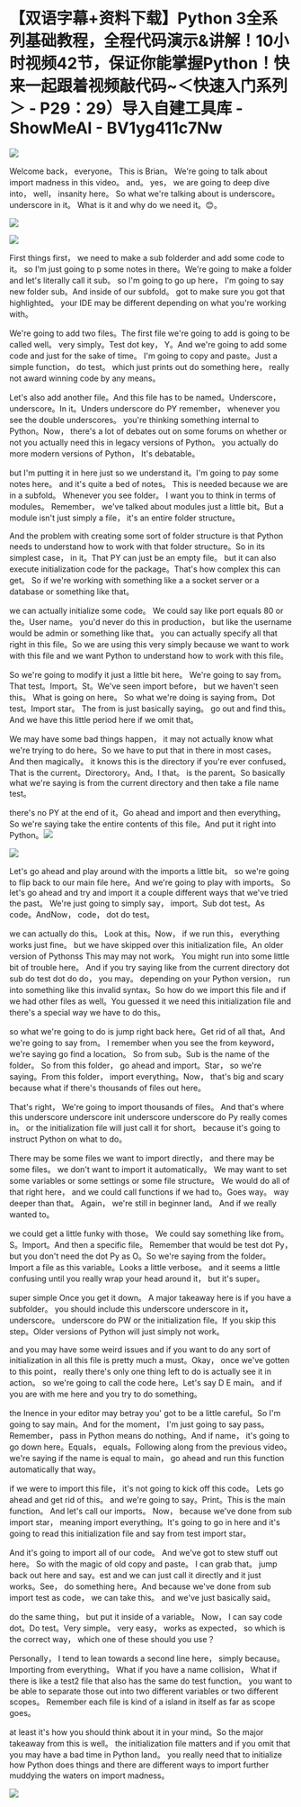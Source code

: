# 【双语字幕+资料下载】Python 3全系列基础教程，全程代码演示&讲解！10小时视频42节，保证你能掌握Python！快来一起跟着视频敲代码~＜快速入门系列＞ - P29：29）导入自建工具库 - ShowMeAI - BV1yg411c7Nw

![](img/f7373098dc4fb9ed5c845771e433d5ec_0.png)

Welcome back， everyone。 This is Brian。 We're going to talk about import madness in this video。 and。 yes， we are going to deep dive into， well， insanity here。 So what we're talking about is underscore。 underscore in it。 What is it and why do we need it。😊。

![](img/f7373098dc4fb9ed5c845771e433d5ec_2.png)

![](img/f7373098dc4fb9ed5c845771e433d5ec_3.png)

First things first， we need to make a sub folderder and add some code to it。 so I'm just going to p some notes in there。We're going to make a folder and let's literally call it sub。 so I'm going to go up here， I'm going to say new folder sub。And inside of our subfold。 got to make sure you got that highlighted。 your IDE may be different depending on what you're working with。

 We're going to add two files。The first file we're going to add is going to be called well。 very simply。Test dot key， Y。And we're going to add some code and just for the sake of time。 I'm going to copy and paste。Just a simple function， do test。 which just prints out do something here， really not award winning code by any means。

Let's also add another file。And this file has to be named。Underscore， underscore。In it。Unders underscore do PY remember， whenever you see the double underscores。 you're thinking something internal to Python。Now， there's a lot of debates out on some forums on whether or not you actually need this in legacy versions of Python。 you actually do more modern versions of Python， It's debatable。

 but I'm putting it in here just so we understand it。I'm going to pay some notes here。 and it's quite a bed of notes。 This is needed because we are in a subfold。 Whenever you see folder。 I want you to think in terms of modules。 Remember， we've talked about modules just a little bit。But a module isn't just simply a file， it's an entire folder structure。

And the problem with creating some sort of folder structure is that Python needs to understand how to work with that folder structure。So in its simplest case， in it。That PY can just be an empty file。 but it can also execute initialization code for the package。That's how complex this can get。 So if we're working with something like a a socket server or a database or something like that。

 we can actually initialize some code。 We could say like port equals 80 or the。User name。 you'd never do this in production， but like the username would be admin or something like that。 you can actually specify all that right in this file。So we are using this very simply because we want to work with this file and we want Python to understand how to work with this file。

So we're going to modify it just a little bit here。 We're going to say from。That test。Import。St。We've seen import before， but we haven't seen this。 What is going on here。 So what we're doing is saying from。Dot test。Import star。 The from is just basically saying。 go out and find this。And we have this little period here if we omit that。

We may have some bad things happen， it may not actually know what we're trying to do here。So we have to put that in there in most cases。 And then magically。 it knows this is the directory if you're ever confused。That is the current。Directorory。And。I that。 is the parent。So basically what we're saying is from the current directory and then take a file name test。

 there's no PY at the end of it。Go ahead and import and then everything。 So we're saying take the entire contents of this file。And put it right into Python。![](img/f7373098dc4fb9ed5c845771e433d5ec_5.png)

![](img/f7373098dc4fb9ed5c845771e433d5ec_6.png)

Let's go ahead and play around with the imports a little bit。 so we're going to flip back to our main file here。And we're going to play with imports。 So let's go ahead and try and import it a couple different ways that we've tried the past。 We're just going to simply say， import。Sub dot test。As code。AndNow， code， dot do test。

 we can actually do this。 Look at this。Now， if we run this， everything works just fine。 but we have skipped over this initialization file。An older version of Pythonss This may may not work。 You might run into some little bit of trouble here。 And if you try saying like from the current directory dot sub do test dot do do， you may。 depending on your Python version， run into something like this invalid syntax。So how do we import this file and if we had other files as well。You guessed it we need this initialization file and there's a special way we have to do this。

 so what we're going to do is jump right back here。Get rid of all that。And we're going to say from。 I remember when you see the from keyword， we're saying go find a location。 So from sub。Sub is the name of the folder。 So from this folder， go ahead and import。Star， so we're saying。From this folder， import everything。Now， that's big and scary because what if there's thousands of files out here。

 That's right， We're going to import thousands of files。 And that's where this underscore underscore init underscore underscore do Py really comes in。 or the initialization file will just call it for short。 because it's going to instruct Python on what to do。

 There may be some files we want to import directly， and there may be some files。 we don't want to import it automatically。 We may want to set some variables or some settings or some file structure。 We would do all of that right here， and we could call functions if we had to。Goes way。 way deeper than that。 Again， we're still in beginner land。 And if we really wanted to。

 we could get a little funky with those。 We could say something like from。S。Import。And then a specific file。 Remember that would be test dot Py， but you don't need the dot Py as O。So we're saying from the folder。Import a file as this variable。Looks a little verbose。 and it seems a little confusing until you really wrap your head around it， but it's super。

 super simple Once you get it down。 A major takeaway here is if you have a subfolder。 you should include this underscore underscore in it， underscore。 underscore do PW or the initialization file。If you skip this step。Older versions of Python will just simply not work。

 and you may have some weird issues and if you want to do any sort of initialization in all this file is pretty much a must。Okay， once we've gotten to this point， really there's only one thing left to do is actually see it in action。 so we're going to call the code here。Let's say D E main。 and if you are with me here and you try to do something。

 the Inence in your editor may betray you' got to be a little careful。So I'm going to say main。And for the moment， I'm just going to say pass。 Remember， pass in Python means do nothing。And if name， it's going to go down here。Equals， equals。Following along from the previous video。 we're saying if the name is equal to main， go ahead and run this function automatically that way。

 if we were to import this file， it's not going to kick off this code。 Lets go ahead and get rid of this。 and we're going to say。Print。This is the main function。 And let's call our imports。 Now， because we've done from sub import star， meaning import everything。It's going to go in here and it's going to read this initialization file and say from test import star。

And it's going to import all of our code。 And we've got to stew stuff out here。 So with the magic of old copy and paste。 I can grab that。 jump back out here and say。est and we can just call it directly and it just works。See， do something here。And because we've done from sub import test as code， we can take this。 and we've just basically said。

 do the same thing， but put it inside of a variable。 Now， I can say code dot。Do test。Very simple。 very easy， works as expected， so which is the correct way， which one of these should you use？

Personally， I tend to lean towards a second line here， simply because。Importing from everything。 What if you have a name collision， What if there is like a test2 file that also has the same do test function。 you want to be able to separate those out into two different variables or two different scopes。 Remember each file is kind of a island in itself as far as scope goes。

 at least it's how you should think about it in your mind。So the major takeaway from this is well。 the initialization file matters and if you omit that you may have a bad time in Python land。 you really need that to initialize how Python does things and there are different ways to import further muddying the waters on import madness。

![](img/f7373098dc4fb9ed5c845771e433d5ec_8.png)